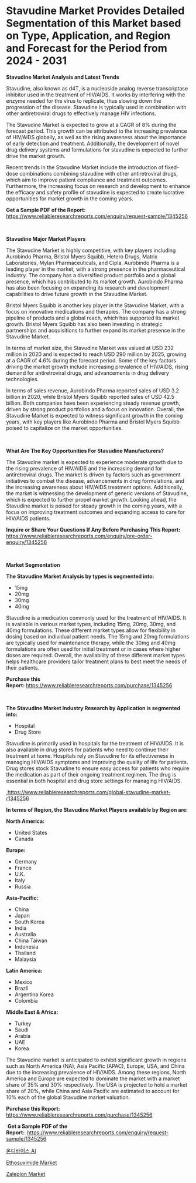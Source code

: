 <p><h1>Stavudine Market Provides Detailed Segmentation of this Market based on Type, Application, and Region and Forecast for the Period from 2024 - 2031</h1></p><p><strong>Stavudine Market Analysis and Latest Trends</strong></p>
<p><p>Stavudine, also known as d4T, is a nucleoside analog reverse transcriptase inhibitor used in the treatment of HIV/AIDS. It works by interfering with the enzyme needed for the virus to replicate, thus slowing down the progression of the disease. Stavudine is typically used in combination with other antiretroviral drugs to effectively manage HIV infections.</p><p>The Stavudine Market is expected to grow at a CAGR of 8% during the forecast period. This growth can be attributed to the increasing prevalence of HIV/AIDS globally, as well as the rising awareness about the importance of early detection and treatment. Additionally, the development of novel drug delivery systems and formulations for stavudine is expected to further drive the market growth.</p><p>Recent trends in the Stavudine Market include the introduction of fixed-dose combinations combining stavudine with other antiretroviral drugs, which aim to improve patient compliance and treatment outcomes. Furthermore, the increasing focus on research and development to enhance the efficacy and safety profile of stavudine is expected to create lucrative opportunities for market growth in the coming years.</p></p>
<p><strong>Get a Sample PDF of the Report:&nbsp;</strong> <a href="https://www.reliableresearchreports.com/enquiry/request-sample/1345256">https://www.reliableresearchreports.com/enquiry/request-sample/1345256</a></p>
<p>&nbsp;</p>
<p><strong>Stavudine Major Market Players</strong></p>
<p><p>The Stavudine Market is highly competitive, with key players including Aurobindo Pharma, Bristol Myers Squibb, Hetero Drugs, Matrix Laboratories, Mylan Pharmaceuticals, and Cipla. Aurobindo Pharma is a leading player in the market, with a strong presence in the pharmaceutical industry. The company has a diversified product portfolio and a global presence, which has contributed to its market growth. Aurobindo Pharma has also been focusing on expanding its research and development capabilities to drive future growth in the Stavudine Market.</p><p>Bristol Myers Squibb is another key player in the Stavudine Market, with a focus on innovative medications and therapies. The company has a strong pipeline of products and a global reach, which has supported its market growth. Bristol Myers Squibb has also been investing in strategic partnerships and acquisitions to further expand its market presence in the Stavudine Market.</p><p>In terms of market size, the Stavudine Market was valued at USD 232 million in 2020 and is expected to reach USD 290 million by 2025, growing at a CAGR of 4.6% during the forecast period. Some of the key factors driving the market growth include increasing prevalence of HIV/AIDS, rising demand for antiretroviral drugs, and advancements in drug delivery technologies.</p><p>In terms of sales revenue, Aurobindo Pharma reported sales of USD 3.2 billion in 2020, while Bristol Myers Squibb reported sales of USD 42.5 billion. Both companies have been experiencing steady revenue growth, driven by strong product portfolios and a focus on innovation. Overall, the Stavudine Market is expected to witness significant growth in the coming years, with key players like Aurobindo Pharma and Bristol Myers Squibb poised to capitalize on the market opportunities.</p></p>
<p>&nbsp;</p>
<p><strong>What Are The Key Opportunities For Stavudine Manufacturers?</strong></p>
<p><p>The Stavudine market is expected to experience moderate growth due to the rising prevalence of HIV/AIDS and the increasing demand for antiretroviral drugs. The market is driven by factors such as government initiatives to combat the disease, advancements in drug formulations, and the increasing awareness about HIV/AIDS treatment options. Additionally, the market is witnessing the development of generic versions of Stavudine, which is expected to further propel market growth. Looking ahead, the Stavudine market is poised for steady growth in the coming years, with a focus on improving treatment outcomes and expanding access to care for HIV/AIDS patients.</p></p>
<p><strong>Inquire or Share Your Questions If Any Before Purchasing This Report:</strong> <a href="https://www.reliableresearchreports.com/enquiry/pre-order-enquiry/1345256">https://www.reliableresearchreports.com/enquiry/pre-order-enquiry/1345256</a></p>
<p>&nbsp;</p>
<p><strong>Market Segmentation</strong></p>
<p><strong>The Stavudine Market Analysis by types is segmented into:</strong></p>
<p><ul><li>15mg</li><li>20mg</li><li>30mg</li><li>40mg</li></ul></p>
<p><p>Stavudine is a medication commonly used for the treatment of HIV/AIDS. It is available in various market types, including 15mg, 20mg, 30mg, and 40mg formulations. These different market types allow for flexibility in dosing based on individual patient needs. The 15mg and 20mg formulations are typically used for maintenance therapy, while the 30mg and 40mg formulations are often used for initial treatment or in cases where higher doses are required. Overall, the availability of these different market types helps healthcare providers tailor treatment plans to best meet the needs of their patients.</p></p>
<p><strong>Purchase this Report:&nbsp;</strong><a href="https://www.reliableresearchreports.com/purchase/1345256">https://www.reliableresearchreports.com/purchase/1345256</a></p>
<p>&nbsp;</p>
<p><strong>The Stavudine Market Industry Research by Application is segmented into:</strong></p>
<p><ul><li>Hospital</li><li>Drug Store</li></ul></p>
<p><p>Stavudine is primarily used in hospitals for the treatment of HIV/AIDS. It is also available in drug stores for patients who need to continue their treatment at home. Hospitals rely on Stavudine for its effectiveness in managing HIV/AIDS symptoms and improving the quality of life for patients. Drug stores stock Stavudine to ensure easy access for patients who require the medication as part of their ongoing treatment regimen. The drug is essential in both hospital and drug store settings for managing HIV/AIDS.</p></p>
<p><a href="https://www.reliableresearchreports.com/global-stavudine-market-r1345256">&nbsp;https://www.reliableresearchreports.com/global-stavudine-market-r1345256</a></p>
<p><strong>In terms of Region, the Stavudine Market Players available by Region are:</strong></p>
<p>
    <p> <strong> North America: </strong>
        <ul>
            <li>United States</li>
            <li>Canada</li>
        </ul>
        </p> 
    <p> <strong> Europe: </strong>
        <ul>
            <li>Germany</li>
            <li>France</li>
            <li>U.K.</li>
            <li>Italy</li>
            <li>Russia</li>
        </ul>
        </p> 
    <p> <strong> Asia-Pacific: </strong>
        <ul>
            <li>China</li>
            <li>Japan</li>
            <li>South Korea</li>
            <li>India</li>
            <li>Australia</li>
            <li>China Taiwan</li>
            <li>Indonesia</li>
            <li>Thailand</li>
            <li>Malaysia</li>
        </ul>
        </p> 
    <p> <strong> Latin America: </strong>
        <ul>
            <li>Mexico</li>
            <li>Brazil</li>
            <li>Argentina Korea</li>
            <li>Colombia</li>
        </ul>
        </p> 
    <p> <strong> Middle East & Africa: </strong>
        <ul>
            <li>Turkey</li>
            <li>Saudi</li>
            <li>Arabia</li>
            <li>UAE</li>
            <li>Korea</li>
        </ul>
    </p>
    </p>
<p><p>The Stavudine market is anticipated to exhibit significant growth in regions such as North America (NA), Asia Pacific (APAC), Europe, USA, and China due to the increasing prevalence of HIV/AIDS. Among these regions, North America and Europe are expected to dominate the market with a market share of 35% and 30% respectively. The USA is projected to hold a market share of 20%, while China and Asia Pacific are estimated to account for 10% each of the global Stavudine market valuation.</p></p>
<p><strong>Purchase this Report: </strong><a href="https://www.reliableresearchreports.com/purchase/1345256">https://www.reliableresearchreports.com/purchase/1345256</a></p>
<p>&nbsp;<strong>Get a Sample PDF of the Report:&nbsp;&nbsp;</strong><a href="https://www.reliableresearchreports.com/enquiry/request-sample/1345256">https://www.reliableresearchreports.com/enquiry/request-sample/1345256</a></p>
<p><strong></strong></p>
<p><p><a href="https://github.com/PhilToryphy7876567/Market-Research-Report-List-1/blob/main/892534358515.md">온디바이스 AI</a></p><p><a href="https://github.com/gladysalidde/Market-Research-Report-List-1/blob/main/ethosuximide-market.md">Ethosuximide Market</a></p><p><a href="https://github.com/dimitrishawkinswaynenp91rgz/Market-Research-Report-List-2/blob/main/zaleplon-market.md">Zaleplon Market</a></p></p>
